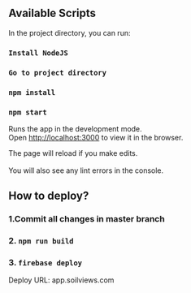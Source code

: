 	
## Available Scripts	

In the project directory, you can run:	
### `Install NodeJS`	

### `Go to project directory`	

### `npm install`	

### `npm start`	

Runs the app in the development mode.<br />	
Open [http://localhost:3000](http://localhost:3000) to view it in the browser.	

The page will reload if you make edits.<br />	
You will also see any lint errors in the console.	

## How to deploy?

### 1.Commit all changes in master branch
### 2.  `npm run build`
### 3.  `firebase deploy`	

Deploy URL: app.soilviews.com
